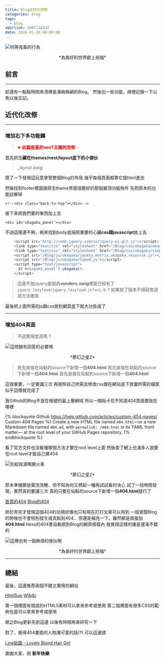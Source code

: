 ```yaml
---
title: Blog近代化改修
categories: blog
tags:
  - blog
abbrlink: 3907118332
date: 2016-01-28 00:00:00
---
```



![何等鬼畜的行為](http://i.imgur.com/x3aK407.jpg)
<center>*為美好的世界獻上祝福*</center>


## 前言
----------

趁還有一點點時間來清裡長滿蜘蛛網的Blog。
然後加一些功能，順便記錄一下以免以後忘記。

<!--more-->

## 近代化改修
----------


### 增加右下多功能鍵 ###

> **<font color="red">※ 此篇是基於nexT主題的改修</font>**

首先抓住**藏在themes/next/layout底下的小傢伙**

> _layout.swig


摸了一下發現這玩意掌管整個Blog的布局
幾乎每個頁面都靠它插html進去

然後找到footer裡面跟原生theme界面很要好的那個置頂功能物件
先把原本的功能註解掉

    <!--<div class="back-to-top"></div>-->

接下來把我們要的東西加上去

    <div id='ukagaka_panel'></div>

不過這樣還不夠，再來找到body底端把重要的心臟**css跟javascript**放上去
```js
    <script src='http://code.jquery.com/ui/jquery-ui-git.js'></script>
    <link type="text/css" rel="stylesheet" href="/Blog/css/ukagaka/ukagaka.css">
    <link type="text/css" rel="stylesheet" href="/Blog/css/ukagaka/simpleFontawesome.css">
    <script src="/Blog/js/ukagaka/jquery.morris.ukagaka.resource.js"></script>
    <script src="/Blog/js/ukagaka/typed.js"></script>
    <script type="text/javascript">
      $('#ukagaka_panel').ukagaka();
    </script>
```

> 這邊不放jquery是因為**venders.swig**裡面已經有了
> `jquery_lazyload/jquery.lazyload.js?v=1.9.7`
> 如果放了版本不相容會造成方法衝突

最後把上面所需的js跟css放到網頁底下就大功告成了


----------

### 增加404頁面

> 不過實用度高嗎？

![這問題有回答的必要嗎](http://i.imgur.com/QAnIoWi.jpg)
<center>*夢幻之星2*</center>


> 首先直接在站點的source下新增一個**404.html**
> 首先直接在站點的source下新增一個**404.html**
> 首先直接在站點的source下新增一個**404.html**

這很重要，一定要講三次
再按照自己所需去修改css跟在網站底下放置所需的檔案
似乎這樣就完成了

我Github的Blog不是在帳號的最上層網域
所以一開始卡在不知道404頁面要放在哪裡

{% blockquote Github https://help.github.com/articles/custom-404-pages/ Custom 404 Pages %}
Create a new HTML file named `404.html`—or a new Markdown file named `404.md`, with `permalink: /404.html` in its YAML front matter— at the root level of your GitHub Pages repository.
{% endblockquote %}

看了官方文件也沒看懂哪個方法才要在root level上面
然後查了網上也滿多人說要在root level才能自己建404

![別給我滿嘴開火車](http://i.imgur.com/fGXnfga.jpg)
<center>*夢幻之星2*</center>

原本準備要放棄洗洗睡，但不知為何又燃起一種再試試看的決心
試了一段時間發現，果然真的要講三次
真的只要在站點的source下新增一個**404.html**就行了

[首頁的404](http://natlee.github.io/ERROR)
[Blog的404](http://natlee.github.io/Blog/ERROR)

終於弄完才發現這個404的功用好像也只有現在打打文章可以用到
一般瀏覽Blog的時候也不會特別發生或去點到404...
但還是補充一下，雖然都是直接加**404.html**
Hexo的404會自動嵌到Blog的網頁框框內
我覺得這樣的確是還滿不錯的

![這裡也有一個麻煩的傢伙啊](http://i.imgur.com/66iLHqa.jpg)
<center>*為美好的世界獻上祝福*</center>


----------

## 總結

最後，這邊推荐兩個不錯又實用的網站

[Html5up](http://html5up.net/)
[Wibibi](http://www.wibibi.com/)

第一個裡面有現成的HTML5素材可以拿來參考或使用
第二個裡面有很多CSS的範例也是可以拿來參考或使用


總之Blog更新先到這邊
以後有時間再來研究一下

對了，覺得404畫面的人物滿可愛的話(?)
可以這邊請

[Line貼圖 - Lovely Blond Hair Girl](http://line.me/S/sticker/1226938)

謝謝大家，祝 **新年快樂**
